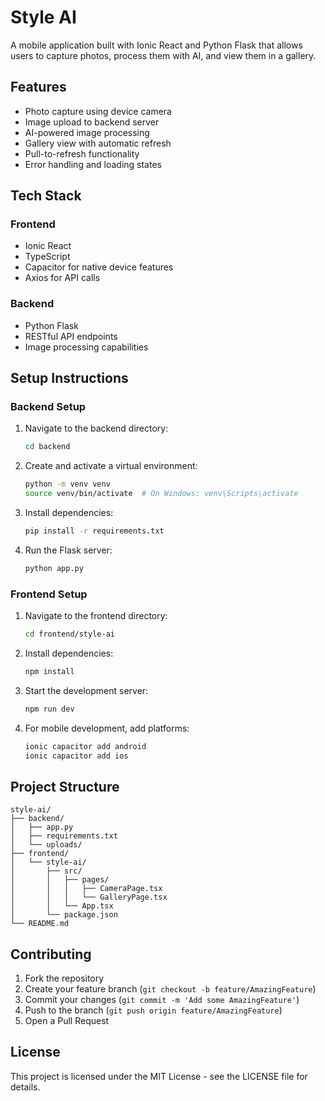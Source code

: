 # Style AI

A mobile application built with Ionic React and Python Flask that allows users to capture photos, process them with AI, and view them in a gallery.

## Features

- Photo capture using device camera
- Image upload to backend server
- AI-powered image processing
- Gallery view with automatic refresh
- Pull-to-refresh functionality
- Error handling and loading states

## Tech Stack

### Frontend
- Ionic React
- TypeScript
- Capacitor for native device features
- Axios for API calls

### Backend
- Python Flask
- RESTful API endpoints
- Image processing capabilities

## Setup Instructions

### Backend Setup
1. Navigate to the backend directory:
   ```bash
   cd backend
   ```

2. Create and activate a virtual environment:
   ```bash
   python -m venv venv
   source venv/bin/activate  # On Windows: venv\Scripts\activate
   ```

3. Install dependencies:
   ```bash
   pip install -r requirements.txt
   ```

4. Run the Flask server:
   ```bash
   python app.py
   ```

### Frontend Setup
1. Navigate to the frontend directory:
   ```bash
   cd frontend/style-ai
   ```

2. Install dependencies:
   ```bash
   npm install
   ```

3. Start the development server:
   ```bash
   npm run dev
   ```

4. For mobile development, add platforms:
   ```bash
   ionic capacitor add android
   ionic capacitor add ios
   ```

## Project Structure

```
style-ai/
├── backend/
│   ├── app.py
│   ├── requirements.txt
│   └── uploads/
├── frontend/
│   └── style-ai/
│       ├── src/
│       │   ├── pages/
│       │   │   ├── CameraPage.tsx
│       │   │   └── GalleryPage.tsx
│       │   └── App.tsx
│       └── package.json
└── README.md
```

## Contributing

1. Fork the repository
2. Create your feature branch (`git checkout -b feature/AmazingFeature`)
3. Commit your changes (`git commit -m 'Add some AmazingFeature'`)
4. Push to the branch (`git push origin feature/AmazingFeature`)
5. Open a Pull Request

## License

This project is licensed under the MIT License - see the LICENSE file for details. 